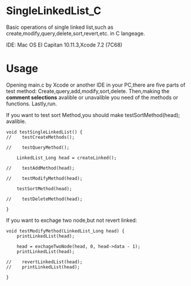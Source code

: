 # SingleLinkedList_C
Basic operations of single linked list,such as create,modify,query,delete,sort,revert,etc. in C langeage.

IDE:  Mac OS EI Capitan 10.11.3,Xcode 7.2 (7C68)

# Usage
Opening main.c by Xcode or another IDE in your PC,there are five parts of test method:
Create,query,add,modify,sort,delete.
Then,making the **comment selections** avalible or unavalible you need of the methods or functions.
Lastly,run.

If you want to test sort Method,you should make testSortMethod(head); avalible.

```
void testSingleLinkedList() {
//    testCreateMethods();
    
//    testQueryMethod();
    
    LinkedList_Long head = createLinked();
    
//    testAddMethod(head);
    
//    testModifyMethod(head);
    
    testSortMethod(head);
    
//    testDeleteMethod(head);
    
}

```

If you want to exchage two node,but not revert linked:

```
void testModifyMethod(LinkedList_Long head) {
    printLinkedList(head);
    
    head = exchageTwoNode(head, 0, head->data - 1);
    printLinkedList(head);

//    revertLinkedList(head);
//    printLinkedList(head);

}
```
